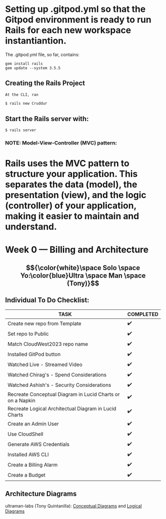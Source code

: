 # Setting up .gitpod.yml so that the Gitpod environment is ready to run Rails for each new workspace instantiantion.
The .gitpod.yml file, so far, contains:

    gem install rails
    gem update --system 3.5.5


 ## Creating the Rails Project
    At the CLI, ran 

```bash 
$ rails new Cruddur
```

## Start the Rails server with:
```bash
$ rails server
```
    
 ### NOTE: Model-View-Controller (MVC) pattern: 
 Rails uses the MVC pattern to structure your application. This separates the data (model), the presentation (view), and the logic (controller) of your application, making it easier to maintain and understand.   
=======
# Week 0 — Billing and Architecture

## $${\color{white}\space Solo \space Yo:\color{blue}Ultra \space Man \space (Tony)}$$ 

## Individual To Do Checklist:
   
   | TASK | COMPLETED |
   |  --- |    ---    |
   | Create new repo from Template | :heavy_check_mark: |
   | Set repo to Public            | :heavy_check_mark: | 
   | Match CloudWest2023 repo name | :heavy_check_mark: |
   | Installed GitPod button       | :heavy_check_mark: |
   | Watched Live - Streamed Video | :heavy_check_mark: |
   | Watched Chirag's - Spend Considerations   | :heavy_check_mark: |
   | Watched Ashish's - Security Considerations | :heavy_check_mark: |
   | Recreate Conceptual Diagram in Lucid Charts or on a Napkin | :heavy_check_mark: |
   | Recreate Logical Architectual Diagram in Lucid Charts | :heavy_check_mark: |
   | Create an Admin User | :heavy_check_mark: |
   | Use CloudShell | :heavy_check_mark: |
   | Generate AWS Credentials | :heavy_check_mark: |
   | Installed AWS CLI | :heavy_check_mark: |
   | Create a Billing Alarm | :heavy_check_mark: |
   | Create a Budget | :heavy_check_mark: |
   

## Architecture Diagrams
ultraman-labs (Tony Quintanilla): [Conceptual Diagrams](https://lucid.app/lucidchart/invitations/accept/inv_bb3d008f-13c4-4567-a2d5-ea2dfe5556bb) and [Logical Diagrams ](https://lucid.app/lucidchart/d1ab9877-6c23-4cfe-a972-45be0f5d3757/edit?viewport_loc=-137%2C-357%2C1872%2C910%2C0_0&invitationId=inv_119312fa-3f6b-4505-af42-5ad2b6b5165b)

